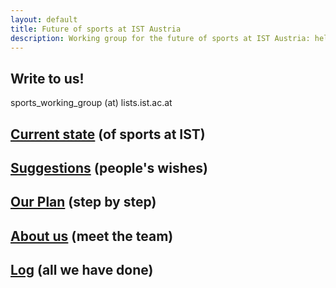 ```yaml
---
layout: default
title: Future of sports at IST Austria 
description: Working group for the future of sports at IST Austria: helping management on taking good decisions.
---
```


## Write to us!

sports_working_group (at) lists.ist.ac.at

## <a href="{{site.baseurl}}/current_state/">Current state</a> (of sports at IST) 

## <a href="{{site.baseurl}}/suggestions/">Suggestions</a> (people's wishes)

## <a href="{{site.baseurl}}/our_plan/">Our Plan</a> (step by step)

## <a href="{{site.baseurl}}/about_us/">About us</a> (meet the team)

## <a href="{{site.baseurl}}/log/">Log</a> (all we have done)
